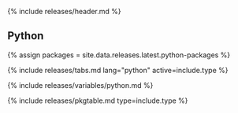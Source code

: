 {% include releases/header.md %}

## Python

{% assign packages = site.data.releases.latest.python-packages %}

{% include releases/tabs.md lang="python" active=include.type %}

{% include releases/variables/python.md %}

{% include releases/pkgtable.md type=include.type %}